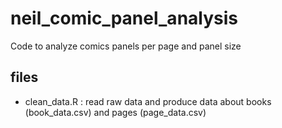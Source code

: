 # neil_comic_panel_analysis

Code to analyze comics panels per page and panel size

## files

- clean_data.R : read raw data and produce data about books (book_data.csv) and pages (page_data.csv)

